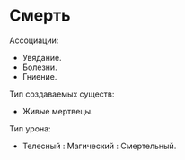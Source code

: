 # Смерть

Ассоциации:
- Увядание.
- Болезни.
- Гниение.

Тип создаваемых существ:
- Живые мертвецы.

Тип урона:
- Телесный : Магический : Смертельный.